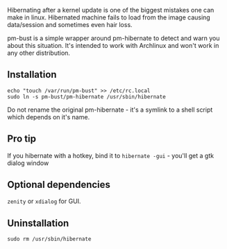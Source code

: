 Hibernating after a kernel update is one of the biggest mistakes one can make in linux. Hibernated machine fails to load from the image causing data/session and sometimes even hair loss.

pm-bust is a simple wrapper around pm-hibernate to detect and warn you about this situation. It's intended to work with Archlinux and won't work in any other distribution.

Installation
------------

    echo "touch /var/run/pm-bust" >> /etc/rc.local
    sudo ln -s pm-bust/pm-hibernate /usr/sbin/hibernate


Do not rename the original pm-hibernate - it's a symlink to a shell script which depends on it's name.

Pro tip
-------

If you hibernate with a hotkey, bind it to `hibernate -gui` - you'll get a gtk dialog window

Optional dependencies
-------------
`zenity` or `xdialog` for GUI.

Uninstallation
--------------
    sudo rm /usr/sbin/hibernate
